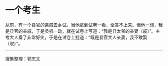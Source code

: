 # 一个考生

从前，有一个县官的亲戚去乡试。当他拿到试卷一看，全答不上来。但他一想，我是县官的亲戚，于是灵机一动，就在试卷上写道：“我是县太爷的亲妻（戚）”。主考大人看了非常好笑，于是在试卷上批道：“既是县官大人亲妻，我不敢娶（取）”。

---

搜集整理：郭志文

